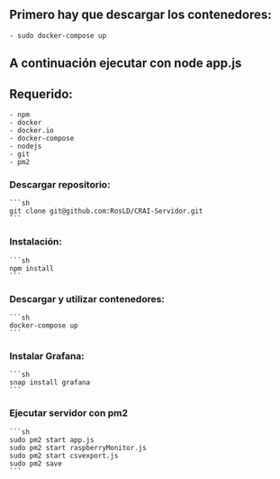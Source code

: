 ## Primero hay que descargar los contenedores:

    - sudo docker-compose up

## A continuación ejecutar con node app.js

## Requerido:

    - npm
    - docker
    - docker.io
    - docker-compose
    - nodejs
    - git
    - pm2
 
### Descargar repositorio:

    ```sh
    git clone git@github.com:RosLD/CRAI-Servidor.git
    ```

### Instalación:

    ```sh
    npm install
    ```
    
### Descargar y utilizar contenedores:

    ```sh
    docker-compose up
    ```
   
### Instalar Grafana:

    ```sh
    snap install grafana
    ```

### Ejecutar servidor con pm2

    ```sh
    sudo pm2 start app.js
    sudo pm2 start raspberryMonitor.js
    sudo pm2 start csvexport.js
    sudo pm2 save
    ```

